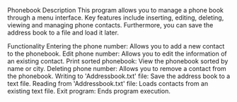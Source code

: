 Phonebook
Description
This program allows you to manage a phone book through a menu interface. Key features include inserting, editing, deleting, viewing and managing phone contacts. Furthermore, you can save the address book to a file and load it later.

Functionality
Entering the phone number: Allows you to add a new contact to the phonebook.
Edit phone number: Allows you to edit the information of an existing contact.
Print sorted phonebook: View the phonebook sorted by name or city.
Deleting phone number: Allows you to remove a contact from the phonebook.
Writing to 'Addressbook.txt' file: Save the address book to a text file.
Reading from 'Addressbook.txt' file: Loads contacts from an existing text file.
Exit program: Ends program execution.
